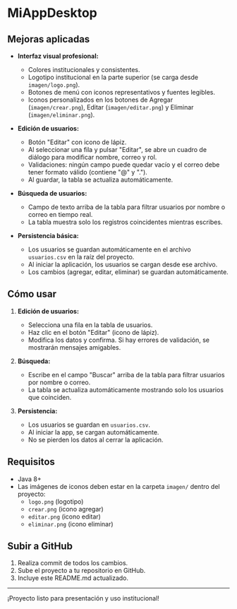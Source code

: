 # MiAppDesktop
## Mejoras aplicadas

- **Interfaz visual profesional:**
	- Colores institucionales y consistentes.
	- Logotipo institucional en la parte superior (se carga desde `imagen/logo.png`).
	- Botones de menú con iconos representativos y fuentes legibles.
	- Iconos personalizados en los botones de Agregar (`imagen/crear.png`), Editar (`imagen/editar.png`) y Eliminar (`imagen/eliminar.png`).

- **Edición de usuarios:**
	- Botón "Editar" con icono de lápiz.
	- Al seleccionar una fila y pulsar "Editar", se abre un cuadro de diálogo para modificar nombre, correo y rol.
	- Validaciones: ningún campo puede quedar vacío y el correo debe tener formato válido (contiene "@" y ".").
	- Al guardar, la tabla se actualiza automáticamente.

- **Búsqueda de usuarios:**
	- Campo de texto arriba de la tabla para filtrar usuarios por nombre o correo en tiempo real.
	- La tabla muestra solo los registros coincidentes mientras escribes.

- **Persistencia básica:**
	- Los usuarios se guardan automáticamente en el archivo `usuarios.csv` en la raíz del proyecto.
	- Al iniciar la aplicación, los usuarios se cargan desde ese archivo.
	- Los cambios (agregar, editar, eliminar) se guardan automáticamente.

## Cómo usar

1. **Edición de usuarios:**
	 - Selecciona una fila en la tabla de usuarios.
	 - Haz clic en el botón "Editar" (icono de lápiz).
	 - Modifica los datos y confirma. Si hay errores de validación, se mostrarán mensajes amigables.

2. **Búsqueda:**
	 - Escribe en el campo "Buscar" arriba de la tabla para filtrar usuarios por nombre o correo.
	 - La tabla se actualiza automáticamente mostrando solo los usuarios que coinciden.

3. **Persistencia:**
	 - Los usuarios se guardan en `usuarios.csv`.
	 - Al iniciar la app, se cargan automáticamente.
	 - No se pierden los datos al cerrar la aplicación.

## Requisitos

- Java 8+
- Las imágenes de iconos deben estar en la carpeta `imagen/` dentro del proyecto:
	- `logo.png` (logotipo)
	- `crear.png` (icono agregar)
	- `editar.png` (icono editar)
	- `eliminar.png` (icono eliminar)

## Subir a GitHub

1. Realiza commit de todos los cambios.
2. Sube el proyecto a tu repositorio en GitHub.
3. Incluye este README.md actualizado.

---

¡Proyecto listo para presentación y uso institucional!
